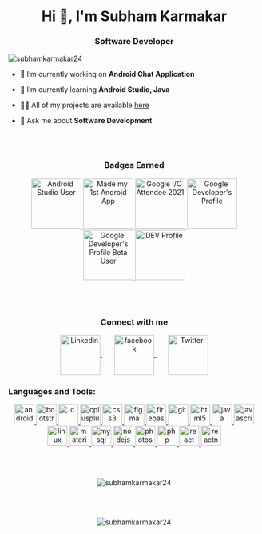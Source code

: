 <h1 align="center">Hi 👋, I'm Subham Karmakar</h1>
<h3 align="center">Software Developer</h3>

<p align="left">
  <img src="https://komarev.com/ghpvc/?username=subhamkarmakar24" alt="subhamkarmakar24" />
</p>

- 🔭 I’m currently working on **Android Chat Application**

- 🌱 I’m currently learning **Android Studio, Java**

- 👨‍💻 All of my projects are available [here](https://github.com/SubhamKarmakar24?tab=repositories)

- 💬 Ask me about **Software Development**

<br/><br/>

<h3 align="center">
  Badges Earned
</h3>
<p align="center">
  <a href="https://developers.google.com/profile/badges/activity/android/install-android-studio" target="blank">
    <img src="https://developers.google.com/profile/badges/activity/android/install-android-studio/badge.svg" alt="Android Studio User" height="100" width="100">
  </a>
  <a href="https://developers.google.com/profile/badges/activity/android/building-my-first-app" target="blank">
    <img src="https://developers.google.com/profile/badges/activity/android/building-my-first-app/badge.svg" alt="Made my 1st Android App" height="100" width="100">
  </a>
  <a href="https://developers.google.com/profile/badges/events/io/2021/attendee" target="blank">
    <img src="https://developers.google.com/profile/badges/events/io/2021/attendee/badge.png" alt="Google I/O Attendee 2021" height="100" width="100">
  </a>
  <a href="https://developers.google.com/profile/badges/profile/created-profile" target="blank">
    <img src="https://developers.google.com/profile/badges/profile/created-profile/created_profile.svg" alt="Google Developer's Profile" height="100" width="100">
  </a>
  <a href="https://developers.google.com/profile/badges/events/beta" target="blank">
    <img src="https://developers.google.com/profile/badges/events/beta/beta-user.svg" alt="Google Developer's Profile Beta User" height="100" width="100">
  </a>
  <a href="https://dev.to/subhamkarmakar24" target="blank">
    <img src="https://d2fltix0v2e0sb.cloudfront.net/dev-badge.svg" alt="DEV Profile" height="100" width="100">
  </a>
</p>

<br/><br/>

<h3 align="center">
  Connect with me
</h3>
<p align="center">
  <a href="https://www.linkedin.com/in/subhamkarmakar24/" target="blank">
    <img align="center" src="https://image.flaticon.com/icons/png/512/174/174857.png" alt="Linkedin" height="80" width="80" />
  </a>
  &nbsp;&nbsp;&nbsp;&nbsp;&nbsp;
  <a href="https://www.facebook.com/subham.karmakar.3990" target="blank">
    <img align="center" src="https://cdn.iconscout.com/icon/free/png-256/facebook-logo-2019-1597680-1350125.png" alt="facebook" height="80" width="80" />
  </a>
  &nbsp;&nbsp;&nbsp;&nbsp;&nbsp;
  <a href="https://twitter.com/rijukarmakar24" target="blank">
    <img align="center" src="https://upload.wikimedia.org/wikipedia/sco/thumb/9/9f/Twitter_bird_logo_2012.svg/1200px-Twitter_bird_logo_2012.svg.png" alt="Twitter" height="80" width="80" />
  </a>
</p>

<h3 align="left">Languages and Tools:</h3>
<p align="center"> <a href="https://developer.android.com" target="_blank"> <img src="https://devicons.github.io/devicon/devicon.git/icons/android/android-original-wordmark.svg" alt="android" width="40" height="40"/> </a> <a href="https://getbootstrap.com" target="_blank"> <img src="https://devicons.github.io/devicon/devicon.git/icons/bootstrap/bootstrap-plain.svg" alt="bootstrap" width="40" height="40"/> </a> <a href="https://www.cprogramming.com/" target="_blank"> <img src="https://devicons.github.io/devicon/devicon.git/icons/c/c-original.svg" alt="c" width="40" height="40"/> </a> <a href="https://www.w3schools.com/cpp/" target="_blank"> <img src="https://devicons.github.io/devicon/devicon.git/icons/cplusplus/cplusplus-original.svg" alt="cplusplus" width="40" height="40"/> </a> <a href="https://www.w3schools.com/css/" target="_blank"> <img src="https://devicons.github.io/devicon/devicon.git/icons/css3/css3-original-wordmark.svg" alt="css3" width="40" height="40"/> </a> <a href="https://www.figma.com/" target="_blank"> <img src="https://www.vectorlogo.zone/logos/figma/figma-icon.svg" alt="figma" width="40" height="40"/> </a> <a href="https://firebase.google.com/" target="_blank"> <img src="https://www.vectorlogo.zone/logos/firebase/firebase-icon.svg" alt="firebase" width="40" height="40"/> </a> <a href="https://git-scm.com/" target="_blank"> <img src="https://www.vectorlogo.zone/logos/git-scm/git-scm-icon.svg" alt="git" width="40" height="40"/> </a> <a href="https://www.w3.org/html/" target="_blank"> <img src="https://devicons.github.io/devicon/devicon.git/icons/html5/html5-original-wordmark.svg" alt="html5" width="40" height="40"/> </a> <a href="https://www.java.com" target="_blank"> <img src="https://devicons.github.io/devicon/devicon.git/icons/java/java-original-wordmark.svg" alt="java" width="40" height="40"/> </a> <a href="https://developer.mozilla.org/en-US/docs/Web/JavaScript" target="_blank"> <img src="https://devicons.github.io/devicon/devicon.git/icons/javascript/javascript-original.svg" alt="javascript" width="40" height="40"/> </a> <a href="https://www.linux.org/" target="_blank"> <img src="https://devicons.github.io/devicon/devicon.git/icons/linux/linux-original.svg" alt="linux" width="40" height="40"/> </a> <a href="https://materializecss.com/" target="_blank"> <img src="https://raw.githubusercontent.com/prplx/svg-logos/5585531d45d294869c4eaab4d7cf2e9c167710a9/svg/materialize.svg" alt="materialize" width="40" height="40"/> </a> <a href="https://www.mysql.com/" target="_blank"> <img src="https://devicons.github.io/devicon/devicon.git/icons/mysql/mysql-original-wordmark.svg" alt="mysql" width="40" height="40"/> </a> <a href="https://nodejs.org" target="_blank"> <img src="https://devicons.github.io/devicon/devicon.git/icons/nodejs/nodejs-original-wordmark.svg" alt="nodejs" width="40" height="40"/> </a> <a href="https://www.photoshop.com/en" target="_blank"> <img src="https://devicons.github.io/devicon/devicon.git/icons/photoshop/photoshop-plain.svg" alt="photoshop" width="40" height="40"/> </a> <a href="https://www.php.net" target="_blank"> <img src="https://devicons.github.io/devicon/devicon.git/icons/php/php-original.svg" alt="php" width="40" height="40"/> </a> <a href="https://reactjs.org/" target="_blank"> <img src="https://devicons.github.io/devicon/devicon.git/icons/react/react-original-wordmark.svg" alt="react" width="40" height="40"/> </a> <a href="https://reactnative.dev/" target="_blank"> <img src="https://reactnative.dev/img/header_logo.svg" alt="reactnative" width="40" height="40"/> </a> </p>

<br/><br/>

<p align="center">
  <img align="center" src="https://github-readme-stats.vercel.app/api/top-langs/?username=subhamkarmakar24&layout=compact&show_icons=true&theme=radical&count_private=true" alt="subhamkarmakar24" />
</p>

<br/><br/>

<p align="center">
  <img align="center" src="https://github-readme-stats.vercel.app/api?username=subhamkarmakar24&show_icons=true&theme=radical&count_private=true" alt="subhamkarmakar24" />
</p>
